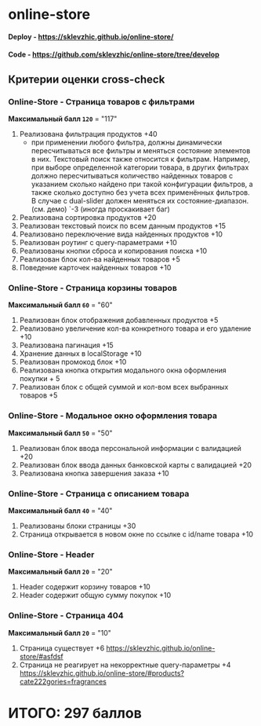 # online-store

#### Deploy - https://sklevzhic.github.io/online-store/
#### Code - https://github.com/sklevzhic/online-store/tree/develop


###
## Критерии оценки сross-check

### Online-Store - Страница товаров с фильтрами 
**Максимальный балл `120`**  = "117"
1. Реализована фильтрация продуктов +40
   - при применении любого фильтра, должны динамически пересчитываться все фильтры и меняться состояние элементов в них. Текстовый поиск также относится к фильтрам. Например, при выборе определенной категории товара, в других фильтрах должно пересчитываться количество найденных товаров с указанием сколько найдено при такой конфигурации фильтров, а также сколько доступно без учета всех применённых фильтров. В случае с dual-slider должен меняться их состояние-диапазон. (см. демо) `-3 (иногда проскакивает баг)
2. Реализована сортировка продуктов +20
3. Реализован текстовый поиск по всем данным продуктов +15
4. Реализовано переключение вида найденных продуктов +10
5. Реализован роутинг с query-параметрами +10
6. Реализованы кнопки сброса и копирования поиска +10
7. Реализован блок кол-ва найденных товаров +5
8. Поведение карточек найденных товаров +10

### Online-Store - Страница корзины товаров
**Максимальный балл `60`**  = "60"
1. Реализован блок отображения добавленных продуктов +5
2. Реализовано увеличение кол-ва конкретного товара и его удаление +10
3. Реализована пагинация +15
4. Хранение данных в localStorage +10
5. Реализован промокод блок +10
6. Реализована кнопка открытия модального окна оформления покупки + 5
7. Реализован блок с общей суммой и кол-вом всех выбранных товаров +5

### Online-Store - Модальное окно оформления товара
**Максимальный балл `50`**  = "50"
1. Реализован блок ввода персональной информации с валидацией +20
2. Реализован блок ввода данных банковской карты с валидацией +20
3. Реализована кнопка завершения заказа +10

### Online-Store - Страница с описанием товара
**Максимальный балл `40`**  = "40"
1. Реализованы блоки страницы +30
2. Страница открывается в новом окне по ссылке с id/name товара +10

### Online-Store - Header
**Максимальный балл `20`**  = "20"
1. Header содержит корзину товаров +10
2. Header содержит общую сумму покупок +10


### Online-Store - Страница 404
**Максимальный балл `20`**  = "10"
1. Страница существует +6  https://sklevzhic.github.io/online-store/#asfdsf
2. Страница не реагирует на некорректные query-параметры +4 https://sklevzhic.github.io/online-store/#products?cate222gories=fragrances


# ИТОГО: 297 баллов

